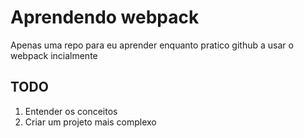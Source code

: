# Aprendendo webpack

Apenas uma repo para eu aprender enquanto pratico github a usar o webpack incialmente


## TODO
 
1. Entender os conceitos
2. Criar um projeto mais complexo